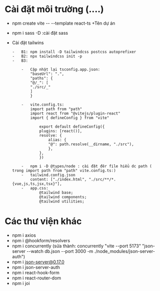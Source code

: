 # Cài đặt môi trường (....)

-   npm create vite -- --template react-ts +Tên dự án
-   npm i sass -D :cài đặt sass
-   Cài đặt tailwins

        -   B1: npm install -D tailwindcss postcss autoprefixer
        -   B2: npx tailwindcss init -p
        -   B3:

            -   Cập nhật lại tsconfig.app.json:
                "baseUrl": ".",
                "paths": {
                "@/_": [
                "./src/_"
                ]
                }

            -   vite.config.ts:
                import path from "path"
                import react from "@vitejs/plugin-react"
                import { defineConfig } from "vite"

                    export default defineConfig({
                    plugins: [react()],
                    resolve: {
                        alias: {
                        "@": path.resolve(__dirname, "./src"),
                        },
                    },
                    })

            -   npm i -D @types/node : cài đặt đêr file hiểu dc path ( trong import path from "path" vite.config.ts:)
            -   tailwind.config.json
                content: ["./index.html", "./src/**/*.{vue,js,ts,jsx,tsx}"],
            -   app.css:
                    @tailwind base;
                    @tailwind components;
                    @tailwind utilities;

# Các thư viện khác

-   npm i axios
-   npm i @hookform/resolvers
-   npm i concurrently
    (sửa thành: concurrently \"vite --port 5173\" \"json-server --watch db.json --port 3000 -m ./node_modules/json-server-auth\")
-   npm i json-server@0.17.0
-   npm i json-server-auth
-   npm i react-hook-form
-   npm i react-router-dom
-   npm i joi

